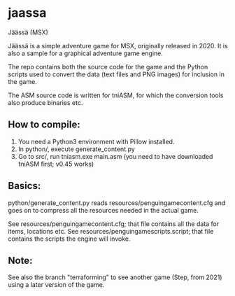 # jaassa
Jäässä (MSX)

Jäässä is a simple adventure game for MSX, originally released in 2020. It is also a sample for a graphical adventure game engine.

The repo contains both the source code for the game and the Python scripts used to convert the data (text files and PNG images) for inclusion in the game.

The ASM source code is written for tniASM, for which the conversion tools also produce binaries etc.

How to compile:
---------------

1. You need a Python3 environment with Pillow installed.
2. In python/, execute generate_content.py
3. Go to src/, run tniasm.exe main.asm (you need to have downloaded tniASM first; v0.45 works)

Basics:
-------

python/generate_content.py reads resources/penguingamecontent.cfg and goes on to compress all the resources needed in the actual game.

See resources/penguingamecontent.cfg; that file contains all the data for items, locations etc.
See resources/penguingamescripts.script; that file contains the scripts the engine will invoke.

Note:
-----
See also the branch "terraforming" to see another game (Step, from 2021) using a later version of the game.
